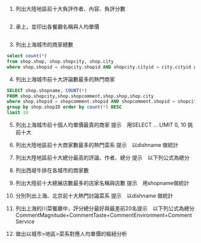 

1.	列出大陸地區前十大負評作者、內容、負評分數 

```
```

2.	承上，並印出各餐廳名稱與人均單價

```
```

3. 列出上海城市的商家總數

```sql
select count(*) 
from shop.shop, shop.shopcity, shop.city
where shop.shopid = shopcity.shopid AND shopcity.cityid = city.cityid AND cityname ='上海'
```

4. 列出上海城市前十大評論數最多的熱門商家

```sql
SELECT shop.shopname, COUNT(*)
FROM shop.shopcity,shop.shopcomment,shop.shop,shop.city
where shop.shopid = shopcomment.shopid AND shopcomment.shopid = shopcity.shopid AND shopcity.cityID = city.cityID AND city.cityname ='上海'
group by shop.shopID order by count(*) DESC 
limit 10 
```

5.	列出上海城市前十個人均單價最貴的商家
	提示　用SELECT … LIMIT 0, 10 挑前十大

6.	列出大陸地區前十大商家數最多的熱門菜系
	提示　以dishname 做統計　

7.	列出大陸地區前十大總分最高的評論、作者、總分
	提示　以下列公式為總分

8. 列出西堤牛排在各城市的商家數

9.	列出大陸前十大總展店數最多的店家名稱與店數
	提示　用shopname做統計

10.	分別列出上海、北京前十大熱門討論菜系
	提示　以dishname 做統計　

11.	列出上海的川菜餐廳中，評分總分最好與最差前20名提示　以下列公式為總分
CommentMagnitude+CommentTaste+CommentEnvironment+CommentService

12. 做出以城市>地區>菜系對應人均單價的樞紐分析


